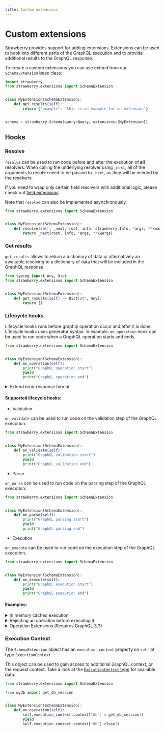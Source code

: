 ```yaml
---
title: Custom extensions
---
```


# Custom extensions

Strawberry provides support for adding extensions. Extensions can be used to
hook into different parts of the GraphQL execution and to provide additional
results to the GraphQL response.

To create a custom extensions you can use extend from our `SchemaExtension` base
class:

```python
import strawberry
from strawberry.extensions import SchemaExtension


class MyExtension(SchemaExtension):
    def get_results(self):
        return {"example": "this is an example for an extension"}


schema = strawberry.Schema(query=Query, extensions=[MyExtension])
```

## Hooks

### Resolve

`resolve` can be used to run code before and after the execution of **all**
resolvers. When calling the underlying resolver using `_next`, all of the
arguments to resolve need to be passed to `_next`, as they will be needed by the
resolvers.

If you need to wrap only certain field resolvers with additional logic, please
check out [field extensions](field-extensions.md).

Note that `resolve` can also be implemented asynchronously.

```python
from strawberry.extensions import SchemaExtension


class MyExtension(SchemaExtension):
    def resolve(self, _next, root, info: strawberry.Info, *args, **kwargs):
        return _next(root, info, *args, **kwargs)
```

### Get results

`get_results` allows to return a dictionary of data or alternatively an
awaitable resolving to a dictionary of data that will be included in the GraphQL
response.

```python
from typing import Any, Dict
from strawberry.extensions import SchemaExtension


class MyExtension(SchemaExtension):
    def get_results(self) -> Dict[str, Any]:
        return {}
```

### Lifecycle hooks

Lifecycle hooks runs before graphql operation occur and after it is done.
Lifecycle hooks uses generator syntax. In example: `on_operation` hook can be
used to run code when a GraphQL operation starts and ends.

```python
from strawberry.extensions import SchemaExtension


class MyExtension(SchemaExtension):
    def on_operation(self):
        print("GraphQL operation start")
        yield
        print("GraphQL operation end")
```

<details>
  <summary>Extend error response format</summary>

```python
class ExtendErrorFormat(SchemaExtension):
    def on_operation(self):
        yield
        result = self.execution_context.result
        if getattr(result, "errors", None):
            result.errors = [
                StrawberryGraphQLError(
                    extensions={"additional_key": "additional_value"},
                    nodes=error.nodes,
                    source=error.source,
                    positions=error.positions,
                    path=error.path,
                    original_error=error.original_error,
                    message=error.message,
                )
                for error in result.errors
            ]


@strawberry.type
class Query:
    @strawberry.field
    def ping(self) -> str:
        raise Exception("This error occurred while querying the ping field")


schema = strawberry.Schema(query=Query, extensions=[ExtendErrorFormat])
```

</details>

#### Supported lifecycle hooks:

- Validation

`on_validate` can be used to run code on the validation step of the GraphQL
execution.

```python
from strawberry.extensions import SchemaExtension


class MyExtension(SchemaExtension):
    def on_validate(self):
        print("GraphQL validation start")
        yield
        print("GraphQL validation end")
```

- Parse

`on_parse` can be used to run code on the parsing step of the GraphQL execution.

```python
from strawberry.extensions import SchemaExtension


class MyExtension(SchemaExtension):
    def on_parse(self):
        print("GraphQL parsing start")
        yield
        print("GraphQL parsing end")
```

- Execution

`on_execute` can be used to run code on the execution step of the GraphQL
execution.

```python
from strawberry.extensions import SchemaExtension


class MyExtension(SchemaExtension):
    def on_execute(self):
        print("GraphQL execution start")
        yield
        print("GraphQL execution end")
```

#### Examples:

<details>
  <summary>In memory cached execution</summary>

```python
import json
import strawberry
from strawberry.extensions import SchemaExtension

# Use an actual cache in production so that this doesn't grow unbounded
response_cache = {}


class ExecutionCache(SchemaExtension):
    def on_execute(self):
        # Check if we've come across this query before
        execution_context = self.execution_context
        self.cache_key = (
            f"{execution_context.query}:{json.dumps(execution_context.variables)}"
        )
        if self.cache_key in response_cache:
            self.execution_context.result = response_cache[self.cache_key]
        yield
        execution_context = self.execution_context
        if self.cache_key not in response_cache:
            response_cache[self.cache_key] = execution_context.result


schema = strawberry.Schema(
    Query,
    extensions=[
        ExecutionCache,
    ],
)
```

</details>

<details>
  <summary>Rejecting an operation before executing it</summary>

```python
import strawberry
from strawberry.extensions import SchemaExtension


class RejectSomeQueries(SchemaExtension):
    def on_execute(self):
        # Reject all operations called "RejectMe"
        execution_context = self.execution_context
        if execution_context.operation_name == "RejectMe":
            self.execution_context.result = GraphQLExecutionResult(
                data=None,
                errors=[GraphQLError("Well you asked for it")],
            )


schema = strawberry.Schema(
    Query,
    extensions=[
        RejectSomeQueries,
    ],
)
```

</details>

<details>
  <summary>Operation Extensions (Requires GraphQL 3.3)</summary>

```python
import time
import strawberry
from strawberry.extensions import SchemaExtension


class QueryStatsExtension(SchemaExtension):
    def on_operation(self):
        execution_context = self.execution_context

        if execution_context.operation_extensions:
            if execution_context.operation_extensions.get("stats", False):
                start_time = time.time()
                yield
                end_time = time.time()
                self.execution_context.extensions_results["stats"] = {
                    "query_time": end_time - start_time
                }
                return

        yield


schema = strawberry.Schema(
    Query,
    extensions=[
        QueryStatsExtension,
    ],
)
```

</details>

### Execution Context

The `SchemaExtension` object has an `execution_context` property on `self` of
type `ExecutionContext`.

This object can be used to gain access to additional GraphQL context, or the
request context. Take a look at the
[`ExecutionContext` type](https://github.com/strawberry-graphql/strawberry/blob/main/strawberry/types/execution.py)
for available data.

```python
from strawberry.extensions import SchemaExtension

from mydb import get_db_session


class MyExtension(SchemaExtension):
    def on_operation(self):
        self.execution_context.context["db"] = get_db_session()
        yield
        self.execution_context.context["db"].close()
```
